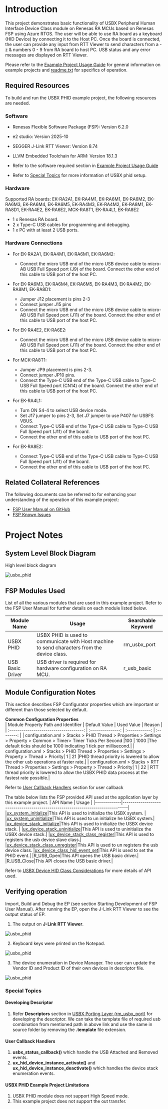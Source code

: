 # Introduction #
This project demonstrates basic functionality of USBX Peripheral Human Interface Device Class module on Renesas RA MCUs based on Renesas FSP using Azure RTOS. The user will be able to use RA board as a keyboard (HID Device) by connecting it to the Host PC. Once the board is connected, the user can provide any input from RTT Viewer to send characters from a - z & numbers 0 - 9 from RA board to host PC. USB status and any error messages are displayed on RTT Viewer.

Please refer to the [Example Project Usage Guide](https://github.com/renesas/ra-fsp-examples/blob/master/example_projects/Example%20Project%20Usage%20Guide.pdf) 
for general information on example projects and [readme.txt](./readme.txt) for specifics of operation.

## Required Resources ##
To build and run the USBX PHID example project, the following resources are needed.

### Software ###
* Renesas Flexible Software Package (FSP): Version 6.2.0
* e2 studio: Version 2025-10
* SEGGER J-Link RTT Viewer: Version 8.74
* LLVM Embedded Toolchain for ARM: Version 18.1.3

* Refer to the software required section in [Example Project Usage Guide](https://github.com/renesas/ra-fsp-examples/blob/master/example_projects/Example%20Project%20Usage%20Guide.pdf)
* Refer to [Special Topics](#special-topics) for more information of USBX phid setup.

### Hardware ###
Supported RA boards: EK-RA2A1, EK-RA4M1, EK-RA6M1, EK-RA6M2, EK-RA6M3, EK-RA6M4, EK-RA6M5, EK-RA4M3, EK-RA4M2, EK-RA8M1, EK-RA8D1, EK-RA4E2, EK-RA6E2, MCK-RA8T1, EK-RA4L1, EK-RA8E2
* 1 x Renesas RA board.
* 2 x Type-C USB cables for programming and debugging.
* 1 x PC with at least 2 USB ports.

### Hardware Connections ###
* For EK-RA2A1, EK-RA4M1, EK-RA6M1, EK-RA6M2:
    * Connect the micro USB end of the micro USB device cable to micro-AB USB Full Speed port (J9) of the board. Connect the other end of this cable to USB port of the host PC. 

* For EK-RA6M3, EK-RA6M4, EK-RA6M5, EK-RA4M3, EK-RA4M2, EK-RA8M1, EK-RA8D1:
    * Jumper J12 placement is pins 2-3
    * Connect jumper J15 pins 
    * Connect the micro USB end of the micro USB device cable to micro-AB USB Full Speed port (J11) of the board. Connect the other end of this cable to USB port of the host PC. 

* For EK-RA4E2, EK-RA6E2:
    * Connect the micro USB end of the micro USB device cable to micro-AB USB Full Speed port (J11) of the board. Connect the other end of this cable to USB port of the host PC.

* For MCK-RA8T1:
    * Jumper JP9 placement is pins 2-3.
    * Connect jumper JP10 pins.
    * Connect the Type-C USB end of the Type-C USB cable to Type-C USB Full Speed port (CN14) of the board. Connect the other end of this cable to USB port of the host PC.	

* For EK-RA4L1:
    * Turn ON S4-4 to select USB device mode. 
    * Set J17 jumper to pins 2-3, Set J7 jumper to use P407 for USBFS VBUS.
    * Connect Type-C USB end of the Type-C USB cable to Type-C USB Full Speed port (J11) of the board.  
    * Connect the other end of this cable to USB port of the host PC.

* For EK-RA8E2:
    * Connect Type-C USB end of the Type-C USB cable to Type-C USB Full Speed port (J11) of the board.  
    * Connect the other end of this cable to USB port of the host PC.

## Related Collateral References ##
The following documents can be referred to for enhancing your understanding of 
the operation of this example project:
- [FSP User Manual on GitHub](https://renesas.github.io/fsp/)
- [FSP Known Issues](https://github.com/renesas/fsp/issues)

# Project Notes #

## System Level Block Diagram ##
 High level block diagram
 
![usbx_phid](images/usbx_phid_high_level.jpg "High Level Block Diagram")

## FSP Modules Used ##
List of all the various modules that are used in this example project. Refer to the FSP User Manual for further details on each module listed below.

| Module Name | Usage | Searchable Keyword  |
|-------------|-----------------------------------------------|-----------------------------------------------|
|USBX PHID| USBX PHID is used to communicate with Host machine to send characters from the device class.| rm_usbx_port|
| USB Basic Driver | USB driver is required for hardware configuration on RA MCU. |r_usb_basic|

## Module Configuration Notes ##
This section describes FSP Configurator properties which are important or different than those selected by default. 

**Common Configuration Properties**  
|   Module Property Path and Identifier   |   Default Value   |   Used Value   |   Reason   |
| :-------------------------------------: | :---------------: | :------------: | :--------: |
| configuration.xml > Stacks > PHID Thread > Properties > Settings > Property > Common > Timer> Timer Ticks Per Second |100 | 1000 |The default ticks should be 1000 indicating 1 tick per millisecond.|
| configuration.xml > Stacks > PHID Thread > Properties > Settings > Property > Thread > Priority| 1 | 21 |PHID thread priority is lowered to allow the other usb operations at faster rate.|
| configuration.xml > Stacks > RTT Thread > Properties > Settings > Property > Thread > Priority| 1 | 22 | RTT thread priority is lowered to allow the USBX PHID data process at the fastest rate possible.|

Refer to [User Callback Handlers](#user-callback-handlers) section for user callback

The table below lists the FSP provided API used at the application layer by this example project.
| API Name    | Usage                                                                          |
|-------------|--------------------------------------------------------------------------------|
|[ux_system_initialize](https://docs.microsoft.com/en-us/azure/rtos/usbx/usbx-device-stack-2#initialization-of-usbx-resources)|This API is used to initialize the USBX system. |
|[ux_system_uninitialize](https://docs.microsoft.com/en-us/azure/rtos/usbx/usbx-device-stack-2#uninitialization-of-usbx-resources)|This API is used to un initialize he USBX system.|
|[ux_device_stack_initialize](https://docs.microsoft.com/en-us/azure/rtos/usbx/usbx-device-stack-4#ux_device_stack_initialize)|This API is used to initialize the USBX device stack.  |
|[ux_device_stack_uninitialize](https://docs.microsoft.com/en-us/azure/rtos/usbx/usbx-device-stack-4#ux_device_stack_uninitialize)|This API is used to uninitialize the USBX device stack.|
|[ux_device_stack_class_register](https://docs.microsoft.com/en-us/azure/rtos/usbx/usbx-device-stack-4#ux_device_stack_class_register)|This API is used to registers the usb device slave class.|
|[ux_device_stack_class_unregister](https://docs.microsoft.com/en-us/azure/rtos/usbx/usbx-device-stack-4#ux_device_stack_class_unregister)|This API is used to un registers the usb device class.
|[ux_device_class_hid_event_set](https://docs.microsoft.com/en-us/azure/rtos/usbx/usbx-device-stack-5#ux_device_class_hid_event_set)|This API is used to set the PHID event.|
|R_USB_Open|This API opens the USB basic driver.|
|R_USB_Close|This API closes the USB basic driver.|

Refer to [USBX Device HID Class Considerations](https://docs.microsoft.com/en-us/azure/rtos/usbx/usbx-device-stack-5#usb-device-hid-class) for more details of API used.

## Verifying operation ##

Import, Build and Debug the EP (see section Starting Development of FSP User Manual). After running the EP, open the J-Link RTT Viewer to see the output status of EP.

1. The output on **J-Link RTT Viewer**.

 ![usbx_phid](images/rtt_viewer_banner_page.jpg "RTT Output")
 
2. Keyboard keys were printed on the Notepad.

 ![usbx_phid](images/notepad_page.jpg "Keyboard keys on Notepad")
 
3. The device enumeration in Device Manager. The user can update the Vendor ID and Product ID of their own devices in descriptor file.

 ![usbx_phid](images/descriptor_code.jpg "Descriptor")

### Special Topics 
#### Developing Descriptor
1. Refer **Descriptors** section in [USBX Porting Layer (rm_usbx_port)](https://renesas.github.io/fsp/group___u_s_b_x.html) for developing the descriptor. We can take the template file of required usb combination from mentioned path in above link and use the same in source folder by removing the **.template** file extension.

#### User Callback Handlers
1. **usbx_status_callback()** which handle the USB Attached and Removed events.
2. **ux_hid_device_instance_activate()** and **ux_hid_device_instance_deactivate()** which handles the device stack enumeration events.

#### USBX PHID Example Project Limitations
1. USBX PHID module does not support High Speed mode.
2. This example project does not support the out transfer.